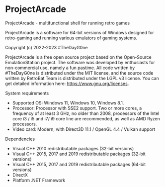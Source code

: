 # ProjectArcade
ProjectArcade - multifunctional shell for running retro games

ProjectArcade is a software for 64-bit versions of Windows designed for retro-gaming and running various emulators of gaming systems.

Copyright (c) 2022-2023 #TheDayG0ne

ProjectArcade is a free open source project based on the Open-Source EmulationStation project. The software was developed by enthusiasts for non-commercial use, namely a fun pastime. All code written by #TheDayG0ne is distributed under the MIT license, and the source code written by RetroBat Team is distributed under the LGPL v3 license.
You can get detailed information here: https://www.gnu.org/licenses.

System requirements

- Supported OS: Windows 11, Windows 10, Windows 8.1.
- Processor: Processor with SSE2 support. Two or more cores, a frequency of at least 3 GHz, no older than 2008, processors of the Intel core i3 / i5 and i7/ i9 core line are recommended, as well as AMD Ryzen processors.
- Video card: Modern, with Direct3D 11.1 / OpenGL 4.4 / Vulkan support

Dependencies

- Visual C++ 2010 redistributable packages (32-bit versions)
- Visual C++ 2015, 2017 and 2019 redistributable packages (32-bit versions)
- Visual C++ 2015, 2017 and 2019 redistributable packages (64-bit versions)
- DirectX
- Platform .NET Framework